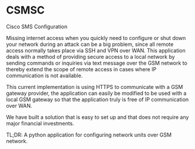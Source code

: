 # CSMSC
Cisco SMS Configuration

Missing internet access when you quickly need to configure or shut down your network during an attack can be a big problem, since all remote access normally takes place via SSH and VPN over WAN. This application deals with a method of providing secure access to a local network by sending commands or inquiries via text message over the GSM network to thereby extend the scope of remote access in cases where IP communication is not available.

This current implementation is using HTTPS to communicate with a GSM gateway provider, the application can easily be modified to be used with a local GSM gateway so that the application truly is free of IP communication over WAN.

We have built a solution that is easy to set up and that does not require any major financial investments.

TL;DR:
A python application for configuring network units over GSM network.
